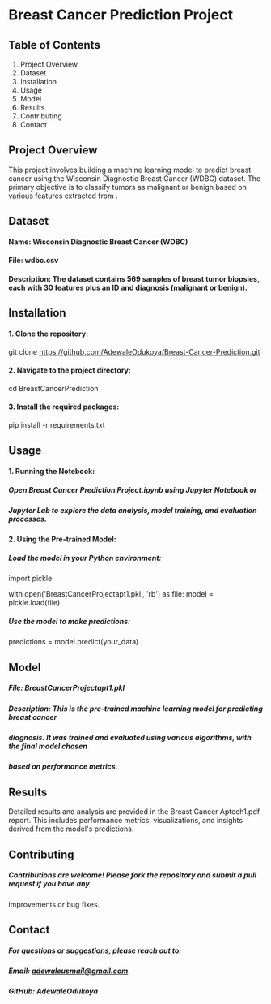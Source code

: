 # Breast Cancer Prediction Project
## Table of Contents
1. Project Overview
2. Dataset
3. Installation
4. Usage
5. Model
6. Results
7. Contributing
8. Contact

## Project Overview
This project involves building a machine learning model to predict breast cancer using the Wisconsin Diagnostic Breast Cancer (WDBC) dataset. The primary objective is to classify tumors as malignant or benign based on various features extracted from .
## Dataset
#### Name: Wisconsin Diagnostic Breast Cancer (WDBC)
#### File: wdbc.csv
#### Description: The dataset contains 569 samples of breast tumor biopsies, each with 30 features plus an ID and diagnosis (malignant or benign).
## Installation
#### 1. Clone the repository:
git clone https://github.com/AdewaleOdukoya/Breast-Cancer-Prediction.git
#### 2. Navigate to the project directory:
cd BreastCancerPrediction
#### 3. Install the required packages:
pip install -r requirements.txt
## Usage
#### 1. Running the Notebook:
##### Open Breast Cancer Prediction Project.ipynb using Jupyter Notebook or 
##### Jupyter Lab to explore the data analysis, model training, and evaluation processes.
#### 2. Using the Pre-trained Model:
##### Load the model in your Python environment:
import pickle

with open('BreastCancerProjectapt1.pkl', 'rb') as file:
    model = pickle.load(file)
##### Use the model to make predictions:
predictions = model.predict(your_data)
## Model
##### File: BreastCancerProjectapt1.pkl
##### Description: This is the pre-trained machine learning model for predicting breast cancer 
##### diagnosis. It was trained and evaluated using various algorithms, with the final model chosen 
##### based on performance metrics.
## Results
Detailed results and analysis are provided in the Breast Cancer Aptech1.pdf report. 
This includes performance metrics, visualizations, and insights derived from the model's 
predictions.
## Contributing
##### Contributions are welcome! Please fork the repository and submit a pull request if you have any 
improvements or bug fixes.
## Contact
##### For questions or suggestions, please reach out to:

##### Email: adewaleusmail@gmail.com
##### GitHub: AdewaleOdukoya

